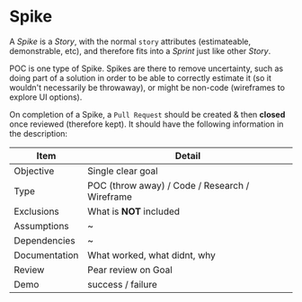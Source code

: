 # Spike

A *Spike* is a *Story*, with the normal `story` attributes (estimateable, demonstrable, etc), and therefore fits into a *Sprint* just like other *Story*.

POC is one type of Spike. Spikes are there to remove uncertainty, such as doing part of a solution in order to be able to correctly estimate it (so it wouldn't necessarily be throwaway), or might be non-code (wireframes to explore UI options).

On completion of a Spike, a `Pull Request` should be created & then **closed** once reviewed (therefore kept). It should have the following information in the description:

| Item | Detail |
| ---- | ------- |
| Objective | Single clear goal |
| Type | POC (throw away) / Code / Research / Wireframe  |
| Exclusions | What is **NOT** included |
| Assumptions | ~ |
| Dependencies | ~ |
| Documentation | What worked, what didnt, why |
| Review | Pear review on Goal |
| Demo | success / failure |
